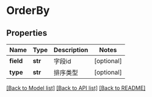 # OrderBy

## Properties
Name | Type | Description | Notes
------------ | ------------- | ------------- | -------------
**field** | **str** | 字段id | [optional] 
**type** | **str** | 排序类型 | [optional] 

[[Back to Model list]](../README.md#documentation-for-models) [[Back to API list]](../README.md#documentation-for-api-endpoints) [[Back to README]](../README.md)

